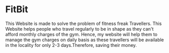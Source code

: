 # FitBit
This Website is made to solve the problem of fitness freak Travellers. This Website helps people who travel regularly to be in shape as they can't afford monthly charges of the gym. Hence, my website will help them to manage the gym charges on daily basis as these travellers  will be available in the locality for only 2-3 days.Therefore, saving their money.
